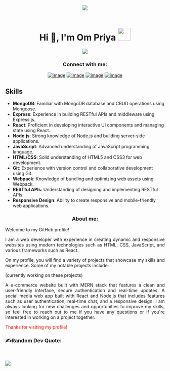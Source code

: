 <div align="center">
 <img src="https://media.licdn.com/dms/image/C4D16AQF_8NgA8MZneA/profile-displaybackgroundimage-shrink_350_1400/0/1663662109745?e=1692835200&v=beta&t=s9OE1kdqF_deT0yVkpQUT3JHaBZH_z7SaAI_ZmIUaqw">
</div>

<br>


<h1 align="center">Hi 👋, I'm Om Priya <img height="40" src="https://emoji.gg/assets/emoji/7333-parrotdance.gif"></h1>

<div align="center">
<img src="https://media.giphy.com/media/vnEgc0MjlNL32Hwpii/giphy.gif">
</div>

<h3 align="center">Connect with me:</h3>
<div align="center">

[![image](https://img.shields.io/badge/LinkedIn-0077B5?style=for-the-badge&logo=linkedin&logoColor=white)](https://www.linkedin.com/in/om-priya-067825201/)
[![image](https://img.shields.io/badge/Instagram-E4405F?style=for-the-badge&logo=instagram&logoColor=white)](https://www.instagram.com/i_am_ompriya/)
[![image](https://img.shields.io/badge/Twitter-1DA1F2?style=for-the-badge&logo=twitter&logoColor=white)](https://twitter.com/just___op)
[![image](https://img.shields.io/badge/Gmail-D14836?style=for-the-badge&logo=gmail&logoColor=white)](mailto:ompriya18153789@gmail.com)
  
</div>

## Skills

- **MongoDB**: Familiar with MongoDB database and CRUD operations using Mongoose.
- **Express**: Experience in building RESTful APIs and middleware using Express.js.
- **React**: Proficient in developing interactive UI components and managing state using React.
- **Node.js**: Strong knowledge of Node.js and building server-side applications.
- **JavaScript**: Advanced understanding of JavaScript programming language.
- **HTML/CSS**: Solid understanding of HTML5 and CSS3 for web development.
- **Git**: Experience with version control and collaborative development using Git.
- **Webpack**: Knowledge of bundling and optimizing web assets using Webpack.
- **RESTful APIs**: Understanding of designing and implementing RESTful APIs.
- **Responsive Design**: Ability to create responsive and mobile-friendly web applications.


<h3 align="center">About me:</h3>

<div align="justify">
Welcome to my GitHub profile!

I am a web developer with experience in creating dynamic and responsive websites using modern technologies such as HTML, CSS, JavaScript, and various frameworks such as React.

On my profile, you will find a variety of projects that showcase my skills and experience. Some of my notable projects include:

(currently working on these projects)

A e-commerce website built with MERN stack that features a clean and user-friendly interface, secure authentication and real-time updates. A social media web app built with React and Node.js that includes features such as user authentication, real-time chat, and a responsive design. I am always looking for new challenges and opportunities to improve my skills, so feel free to reach out to me if you have any questions or if you're interested in working on a project together.

<span style="color: red">Thanks for visiting my profile!</span>
</div>

### ✍️Random Dev Quote:

<br>


![](https://quotes-github-readme.vercel.app/api?type=horizontal&theme=merko)



